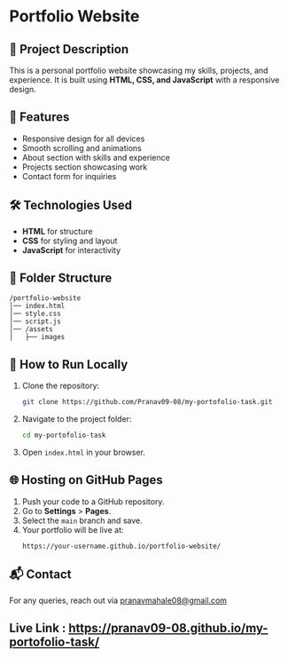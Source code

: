 # Portfolio Website

## 📌 Project Description
This is a personal portfolio website showcasing my skills, projects, and experience. It is built using **HTML, CSS, and JavaScript** with a responsive design.

## 🚀 Features
- Responsive design for all devices
- Smooth scrolling and animations
- About section with skills and experience
- Projects section showcasing work
- Contact form for inquiries

## 🛠️ Technologies Used
- **HTML** for structure
- **CSS** for styling and layout
- **JavaScript** for interactivity

## 📂 Folder Structure
```
/portfolio-website
│── index.html
│── style.css
│── script.js
│── /assets
│   ├── images
```

## 📖 How to Run Locally
1. Clone the repository:
   ```bash
   git clone https://github.com/Pranav09-08/my-portofolio-task.git
   ```
2. Navigate to the project folder:
   ```bash
   cd my-portofolio-task
   ```
3. Open `index.html` in your browser.

## 🌐 Hosting on GitHub Pages
1. Push your code to a GitHub repository.
2. Go to **Settings** > **Pages**.
3. Select the `main` branch and save.
4. Your portfolio will be live at:
   ```
   https://your-username.github.io/portfolio-website/
   ```

## 📬 Contact
For any queries, reach out via pranavmahale08@gmail.com 

## Live Link : https://pranav09-08.github.io/my-portofolio-task/

